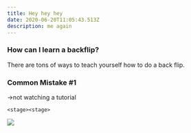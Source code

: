 ```yaml
---
title: Hey hey hey
date: 2020-06-20T11:05:43.513Z
description: me again
---
```

### How can I learn a backflip?

There are tons of ways to teach yourself how to do a back flip.

### Common Mistake #1

→not watching a tutorial

<player></player>

`<stage><stage>`

<img src="/brand.png" ></img>
